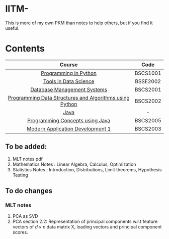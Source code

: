 # IITM-
This is more of my own PKM than notes to help others, but if you find it useful.

# Contents
| Course | Code |  
|:------:|:----:|
| [Programming in Python](./Python_IITM/python_notes.md)  | BSCS1001 |
| [Tools in Data Science](./TDS/TDS_notes.md) | BSSE2002 |
| [Database Management Systems](./DBMS/DBMS.md) | BSCS2001 |
| [Programming Data Structures and Algorithms using Python](./PDSA/main.md) | BSCS2002 |
| [Java](./java-stuff/main.md) | - |
| [Programming Concepts using Java](./java-stuff/java-files-IITM/main.md) | BSCS2005 |
| [Modern Application Development 1](./MAD_1/main.md) | BSCS2003 |

## To be added:

1. MLT notes pdf
3. Mathematics Notes : Linear Algebra, Calculus, Optimization
4. Statistics Notes : Introduction, Distributions, Limit theorems, Hypothesis Testing

## To do changes
### MLT notes

1. PCA as SVD
2. PCA section 2.2: Representation of principal components w.r.t feature vectors of $d \times n$ data matrix X, loading vectors and principal component scores.



